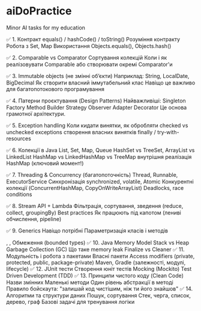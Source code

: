 # aiDoPractice
Minor AI tasks for my education

✅ 1. Контракт equals() / hashCode() / toString()
Розуміння контракту
Робота з Set, Map
Використання Objects.equals(), Objects.hash()

✅ 2. Comparable vs Comparator
Сортування колекцій
Коли і як реалізовувати Comparable<T> або створювати окремі Comparator'и

✅ 3. Immutable objects (не змінні об’єкти)
Наприклад: String, LocalDate, BigDecimal
Як створити власний іммутабельний клас
Навіщо це важливо для багатопотокового програмування

✅ 4. Патерни проєктування (Design Patterns)
Найважливіші:
Singleton
Factory Method
Builder
Strategy
Observer
Adapter
Decorator
Це основа грамотної архітектури.

✅ 5. Exception handling
Коли кидати винятки, як обробляти
checked vs unchecked exceptions
створення власних винятків
finally / try-with-resources

✅ 6. Колекції в Java
List, Set, Map, Queue
HashSet vs TreeSet, ArrayList vs LinkedList
HashMap vs LinkedHashMap vs TreeMap
внутрішня реалізація HashMap (ключовий момент!)

✅ 7. Threading & Concurrency (багатопоточність)
Thread, Runnable, ExecutorService
Синхронізація
synchronized, volatile, Atomic
Конкурентні колекції (ConcurrentHashMap, CopyOnWriteArrayList)
Deadlocks, race conditions

✅ 8. Stream API + Lambda
Фільтрація, сортування, зведення (reduce, collect, groupingBy)
Best practices
Як працюють під капотом (лениві обчислення, pipeline)

✅ 9. Generics
Навіщо потрібні
Параметризація класів і методів
<?>, <? extends T>, <? super T>
Обмеження (bounded types)

✅ 10. Java Memory Model
Stack vs Heap
Garbage Collection (GC)
Що таке memory leak
Finalize vs Cleaner

✅ 11. Модульність і робота з пакетами
Власні пакети
Access modifiers (private, protected, public, package-private)
Maven, Gradle (залежності, модулі, lifecycle)

✅ 12. JUnit тести
Створення юніт тестів
Mocking (Mockito)
Test Driven Development (TDD)

✅ 13. Принципи чистого коду (Clean Code)
Назви змінних
Маленькі методи
Один рівень абстракції в методі
Правило бойскаута: "залишай код чистішим, ніж ти його знайшов"

✅ 14. Алгоритми та структури даних
Пошук, сортування
Стек, черга, список, дерево, граф
Базові задачі для тренування логіки

